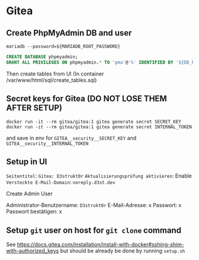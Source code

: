 # Gitea

## Create PhpMyAdmin DB and user

```shell
mariadb --password=${MARIADB_ROOT_PASSWORD}
```

```sql
CREATE DATABASE phpmyadmin;
GRANT ALL PRIVILEGES ON phpmyadmin.* TO 'pma'@'%' IDENTIFIED BY '${DB_PMA_PASSWORD}';
```

Then create tables from UI (In container /var/www/html/sql/create_tables.sql)

## Secret keys for Gitea (DO NOT LOSE THEM AFTER SETUP)

```shell
docker run -it --rm gitea/gitea:1 gitea generate secret SECRET_KEY
docker run -it --rm gitea/gitea:1 gitea generate secret INTERNAL_TOKEN
```

and save in env for `GITEA__security__SECRET_KEY` and `GITEA__security__INTERNAL_TOKEN`

## Setup in UI

`Seitentitel`: `Gitea: D3strukt0r`
`Aktualisierungsprüfung aktivieren`: Enable
`Versteckte E-Mail-Domain`: `noreply.d3st.dev`

Create Admin User

Administrator-Benutzername: `D3strukt0r`
E-Mail-Adresse: x
Passwort: x
Passwort bestätigen: x

## Setup `git` user on host for `git clone` command

See https://docs.gitea.com/installation/install-with-docker#sshing-shim-with-authorized_keys
but should be already be done by running `setup.sh`
